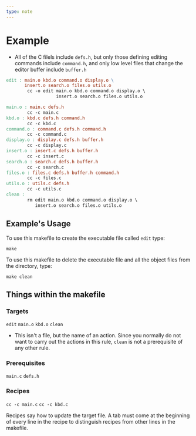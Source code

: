 ```yaml
---
type: note
---
```

# Example
- All of the C filels include `defs.h`, but only those defining editing commands include `command.h`, and only low level files that change the editor buffer include `buffer.h`

```makefile
edit : main.o kbd.o command.o display.o \
       insert.o search.o files.o utils.o
        cc -o edit main.o kbd.o command.o display.o \
                   insert.o search.o files.o utils.o

main.o : main.c defs.h
        cc -c main.c
kbd.o : kbd.c defs.h command.h
        cc -c kbd.c
command.o : command.c defs.h command.h
        cc -c command.c
display.o : display.c defs.h buffer.h
        cc -c display.c
insert.o : insert.c defs.h buffer.h
        cc -c insert.c
search.o : search.c defs.h buffer.h
        cc -c search.c
files.o : files.c defs.h buffer.h command.h
        cc -c files.c
utils.o : utils.c defs.h
        cc -c utils.c
clean :
        rm edit main.o kbd.o command.o display.o \
           insert.o search.o files.o utils.o
```

## Example's Usage
To use this makefile to create the executable file called `edit` type:
```shell
make
```
To use this makefile to delete the executable file and all the object files from the directory, type:
```shell
make clean
```


## Things within the makefile
### Targets
`edit`
`main.o`
`kbd.o`
`clean`
- This isn't a file, but the name of an action. Since you normally do not want to carry out the actions in this rule, `clean` is not a prerequisite of any other rule. 
### Prerequisites
`main.c`
`defs.h`

### Recipes
`cc -c main.c`
`cc -c kbd.c`

Recipes say how to update the target file. A tab must come at the beginning of every line in the recipe to distinguish recipes from other lines in the makefile. 


